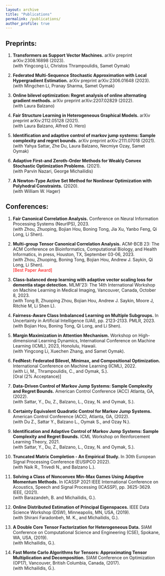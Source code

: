 ```yaml
---
layout: archive
title: "Publications"
permalink: /publications/
author_profile: true
---
```


<!-- {% if author.googlescholar %}
  You can also find my articles on <u><a href="{{author.googlescholar}}">my Google Scholar profile</a>.</u>
{% endif %}

{% include base_path %}

{% for post in site.publications reversed %}
  {% include archive-single.html %}
{% endfor %} -->

## Preprints:

1. **Transformers as Support Vector Machines.** arXiv preprint arXiv:2308.16898 (2023).  
(with Yingcong Li, Christos Thrampoulidis, Samet Oymak)

2. **Federated Multi-Sequence Stochastic Approximation with Local Hypergradient Estimation.** arXiv preprint arXiv:2306.01648 (2023).  
(with Mingchen Li, Pranay Sharma, Samet Oymak)

3. **Online bilevel optimization: Regret analysis of online alternating gradient methods.** arXiv preprint arXiv:2207.02829 (2022).  
(with Laura Balzano)

4. **Fair Structure Learning in Heterogeneous Graphical Models.** arXiv preprint arXiv:2112.05128 (2021).  
(with Laura Balzano, Alfred O. Hero)

5. **Identification and adaptive control of markov jump systems: Sample complexity and regret bounds.** arXiv preprint arXiv:2111.07018 (2021).  
(with Yahya Sattar, Zhe Du, Laura Balzano, Necmiye Ozay, Samet Oymak)

6. **Adaptive First-and Zeroth-Order Methods for Weakly Convex Stochastic Optimization Problems.** (2021).  
(with Parvin Nazari, George Michailidis)

7. **A Newton-Type Active Set Method for Nonlinear Optimization with Polyhedral Constraints.** (2020).  
(with William W. Hager)


## Conferences:

1. **Fair Canonical Correlation Analysis.** Conference on Neural Information Processing Systems (NeurIPS), 2023.  
   (with Zhou, Zhuoping, Bojian Hou, Boning Tong, Jia Xu, Yanbo Feng, Qi Long, Li Shen).

2. **Multi-group Tensor Canonical Correlation Analysis.** ACM-BCB 23: The ACM Conference on Bioinformatics, Computational Biology, and Health Informatics, in press, Houston, TX, September 03-06, 2023.  
   (with Zhou, Zhuoping, Boning Tong, Bojian Hou, Andrew J. Saykin, Qi Long, Li Shen).  
   <span style="color:red">[Best Paper Award]</span>

3. **Class-balanced deep learning with adaptive vector scaling loss for dementia stage detection.** MLMI'23: The 14th International Workshop on Machine Learning in Medical Imaging, Vancouver, Canada, October 8, 2023.  
   (with Tong B, Zhuoping Zhou, Bojian Hou, Andrew J. Saykin, Moore J, Ritchie M, Li Shen L).

4. **Fairness-Aware Class Imbalanced Learning on Multiple Subgroups.** In Uncertainty in Artificial Intelligence (UAI), pp. 2123-2133. PMLR, 2023.  
   (with Bojian Hou, Boning Tong, Qi Long, and Li Shen).

5. **Margin Maximization in Attention Mechanism.** Workshop on High-dimensional Learning Dynamics, International Conference on Machine Learning (ICML), 2023, Honolulu, Hawaii.  
   (with Yingcong Li, Xuechen Zhang, and Samet Oymak).

6. **FedNest: Federated Bilevel, Minimax, and Compositional Optimization.** International Conference on Machine Learning (ICML), 2022.  
   (with Li, M., Thrampoulidis, C., and Oymak, S.).  
   [Oral (2% Acceptance)]

7. **Data-Driven Control of Markov Jump Systems: Sample Complexity and Regret Bounds.** American Control Conference (ACC) Atlanta, GA, (2022).  
   (with Sattar, Y., Du, Z., Balzano, L., Ozay, N. and Oymak, S.).

8. **Certainty Equivalent Quadratic Control for Markov Jump Systems.** American Control Conference (ACC), Atlanta, GA, (2022).  
   (with Du Z., Sattar Y., Balzano L., Oymak S., and Ozay N.).

9. **Identification and Adaptive Control of Markov Jump Systems: Sample Complexity and Regret Bounds.** ICML Workshop on Reinforcement Learning Theory, 2021.  
   (with Sattar, Y., Du, Z., Balzano, L., Ozay, N. and Oymak, S.).

10. **Truncated Matrix Completion - An Empirical Study.** In 30th European Signal Processing Conference (EUSIPCO 2022).  
    (with Naik R., Trivedi N., and Balzano L.).

11. **Solving a Class of Nonconvex Min-Max Games Using Adaptive Momentum Methods.** In ICASSP 2021 IEEE International Conference on Acoustics, Speech and Signal Processing (ICASSP), pp. 3625-3629. IEEE, (2021).  
    (with Barazandeh, B. and Michailidis, G.).

12. **Online Distributed Estimation of Principal Eigenspaces.** IEEE Data Science Workshop (DSW), Minneapolis, MN, USA, (2019).  
    (with Shirani Faradonbeh, M. K., and Michailidis, G.).

13. **A Double Core Tensor Factorization for Heterogeneous Data.** SIAM Conference on Computational Science and Engineering (CSE), Spokane, WA, USA, (2019).  
    (with Michailidis, G.).

14. **Fast Monte Carlo Algorithms for Tensors: Approximating Tensor Multiplication and Decomposition.** SIAM Conference on Optimization (OP17), Vancouver, British Columbia, Canada, (2017).  
    (with Michailidis, G.).


